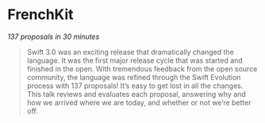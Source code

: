 # FrenchKit

*137 proposals in 30 minutes*

> Swift 3.0 was an exciting release that dramatically changed the language. It was the first major release cycle that was started and finished in the open. With tremendous feedback from the open source community, the language was refined through the Swift Evolution process with 137 proposals! It’s easy to get lost in all the changes. This talk reviews and evaluates each proposal, answering why and how we arrived where we are today, and whether or not we’re better off.
